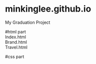 # minkinglee.github.io
My Graduation Project

#html part
<br>
Index.html<br>
Brand.html<br>
Travel.html<br>

#css part
